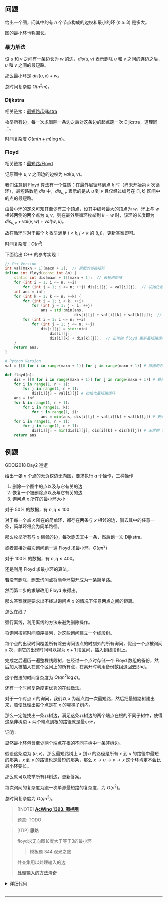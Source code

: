 ## 问题

给出一个图，问其中的有 $n$ 个节点构成的边权和最小的环 $(n\ge 3)$ 是多大。

图的最小环也称围长。

### 暴力解法

设 $u$ 和 $v$ 之间有一条边长为 $w$ 的边，$dis(u,v)$ 表示删除 $u$ 和 $v$ 之间的连边之后，$u$ 和 $v$ 之间的最短路。

那么最小环是 $dis(u,v)+w$。

总时间复杂度 $O(n^2m)$。

### Dijkstra

相关链接：[最短路/Dijkstra](https://oi-wiki.org/graph/shortest-path/#dijkstra)

枚举所有边，每一次求删除一条边之后对这条边的起点跑一次 Dijkstra，道理同上。

时间复杂度 $O(m(n+m)\log n)$。

### Floyd

相关链接：[最短路/Floyd](https://oi-wiki.org/graph/shortest-path/#floyd)

记原图中 $u,v$ 之间边的边权为 $val\left(u,v\right)$。

我们注意到 Floyd 算法有一个性质：在最外层循环到点 $k$ 时（尚未开始第 $k$ 次循环），最短路数组 $dis$ 中，$dis_{u,v}$ 表示的是从 $u$ 到 $v$ 且仅经过编号在 $\left[1, k\right)$ 区间中的点的最短路。

由最小环的定义可知其至少有三个顶点，设其中编号最大的顶点为 $w$，环上与 $w$ 相邻两侧的两个点为 $u,v$，则在最外层循环枚举到 $k=w$ 时，该环的长度即为 $dis_{u,v}+val\left(v,w\right)+val\left(w,u\right)$。

故在循环时对于每个 $k$ 枚举满足 $i<k,j<k$ 的 $(i,j)$，更新答案即可。

时间复杂度：$O(n^3)$

下面给出 C++ 的参考实现：

```cpp
// C++ Version
int val[maxn + 1][maxn + 1];  // 原图的邻接矩阵
inline int floyd(const int &n) {
    static int dis[maxn + 1][maxn + 1];  // 最短路矩阵
    for (int i = 1; i <= n; ++i)
        for (int j = 1; j <= n; ++j) dis[i][j] = val[i][j];  // 初始化最短路矩阵
    int ans = inf;
    for (int k = 1; k <= n; ++k) {
        for (int i = 1; i < k; ++i)
            for (int j = 1; j < i; ++j)
                ans = std::min(ans,
                               dis[i][j] + val[i][k] + val[k][j]);  // 更新答案
        for (int i = 1; i <= n; ++i)
            for (int j = 1; j <= n; ++j)
                dis[i][j] = std::min(
                    dis[i][j],
                    dis[i][k] + dis[k][j]);  // 正常的 floyd 更新最短路矩阵
    }
    return ans;
}
```

```python
# Python Version
val = [[0 for i in range(maxn + 1)] for j in range(maxn + 1)] # 原图的邻接矩阵

def floyd(n):
    dis = [[0 for i in range(maxn + 1)] for j in range(maxn + 1)] # 最短路矩阵
    for i in range(1, n + 1):
        for j in range(1, n + 1):
            dis[i][j] = val[i][j] # 初始化最短路矩阵
    ans = inf
    for k in range(1, n + 1):
        for i in range(1, k):
            for j in range(1, i):
                ans = min(ans, dis[i][j] + val[i][k] + val[k][j]) # 更新答案
    for i in range(1, n + 1):
        for j in range(1, n + 1):
            dis[i][j] = min(dis[i][j], dis[i][k] + dis[k][j]) # 正常的 floyd 更新最短路矩阵
    return ans
```

## 例题

GDOI2018 Day2 巡逻

给出一张 $n$ 个点的无负权边无向图，要求执行 $q$ 个操作，三种操作

1. 删除一个图中的点以及与它有关的边
2. 恢复一个被删除点以及与它有关的边
3. 询问点 $x$ 所在的最小环大小

对于 $50\%$ 的数据，有 $n,q \le 100$

对于每一个点 $x$ 所在的简单环，都存在两条与 $x$ 相邻的边，删去其中的任意一条，简单环将变为简单路径。

那么枚举所有与 $x$ 相邻的边，每次删去其中一条，然后跑一次 Dijkstra。

或者直接对每次询问跑一遍 Floyd 求最小环，$O(qn^3)$

对于 $100\%$ 的数据，有 $n,q \le 400$。

还是利用 Floyd 求最小环的算法。

若没有删除，删去询问点将简单环裂开成为一条简单路。

然而第二步的求解改用 Floyd 来得出。

那么答案就是要求出不经过询问点 $x$ 的情况下任意两点之间的距离。

怎么在线？

强行离线，利用离线的方法来避免删除操作。

将询问按照时间顺序排列，对这些询问建立一个线段树。

每个点的出现时间覆盖所有除去询问该点的时刻外的所有询问，假设一个点被询问 $x$ 次，则它的出现时间可以视为 $x + 1$ 段区间，插入到线段树上。

完成之后遍历一遍整棵线段树，在经过一个点时存储一个 Floyd 数组的备份，然后加入被插入在这个区间上的所有点，在离开时利用备份数组退回去即可。

这个做法的时间复杂度为 $O(qn^2\log q)$。

还有一个时间复杂度更优秀的在线做法。

对于一个对点 $x$ 的询问，我们以 $x$ 为起点跑一次最短路，然后把最短路树建出来，顺便处理出每个点是在 $x$ 的哪棵子树内。

那么一定能找出一条非树边，满足这条非树边的两个端点在根的不同子树中，使得这条非树边 $+$ 两个端点到根的路径就是最小环。

证明：

显然最小环包含至少两个端点在根的不同子树中一条非树边。

假设这条边为 $(u,v)$，那么最短路树上 $x$ 到 $u$ 的路径是所有 $x$ 到 $u$ 的路径中最短的那条，$x$ 到 $v$ 的路径也是最短的那条，那么 $x\to u\to v\to x$ 这个环肯定不会比最小环要长。

那么就可以枚举所有非树边，更新答案。

每次询问的复杂度为跑一次单源最短路的复杂度，为 $O(n^2)$。

总时间复杂度为 $O(qn^2)$。

> [!NOTE] **[AcWing 1393. 围栏圈](https://www.acwing.com/problem/content/1395/)**
> 
> 题意: TODO

> [!TIP] **思路**
> 
> floyd求无向图长度大于等于3的最小环
> 
> > 模板题 344.观光之旅
> 
> 并查集用以处理输入的边
> 
> **处理输入的方法清奇**

<details>
<summary>详细代码</summary>
<!-- tabs:start -->

##### **C++**

```cpp
#include <bits/stdc++.h>
using namespace std;

const int N = 210, INF = 0x3f3f3f3f;

int n;
int p[N];
struct Edge {
    int w;
    vector<int> e[2];
} edge[N];
int d[N][N], g[N][N];

int get(int a, int b) {
    for (int j = 0; j < 2; ++ j )
        for (int k : edge[b].e[j])
            if (a == k)
                return b + j * n;
    return -1;
}

int find(int x) {
    if (p[x] != x) p[x] = find(p[x]);
    return p[x];
}

int main() {
    // 1. 读入边 i为边的编号 e存储其两端连接的其他边的编号
    cin >> n;
    for (int k = 0; k < n; ++ k ) {
        int i;
        cin >> i;
        int id, cnt1, cnt2;
        cin >> edge[i].w >> cnt1 >> cnt2;
        while (cnt1 -- ) {
            cin >> id;
            edge[i].e[0].push_back(id);
        }
        while (cnt2 -- ) {
            cin >> id;
            edge[i].e[1].push_back(id);
        }
    }
    
    // 2. 边华点
    // 并查集 a为当前边编号 b判断其在边的哪一侧
    // 对端点重新编号 分别为 [边编号] 与 [边编号+n]
    for (int i = 1; i <= n * 2; ++ i ) p[i] = i;
    for (int i = 1; i <= n; ++ i )
        for (int j = 0; j < 2; ++ j )
            for (int k : edge[i].e[j]) { 
                int a = i + j * n, b = get(i, k);
                p[find(a)] = find(b);
            }
    
    memset(g, 0x3f, sizeof g);
    for (int i = 1; i <= n * 2; ++ i ) g[i][i] = 0;
    for (int i = 1; i <= n; ++ i ) {
        int a = find(i), b = find(i + n);
        g[a][b] = g[b][a] = edge[i].w;
    }
    
    // 3. floyd 找最小环
    memcpy(d, g, sizeof d);
    int res = INF;
    // k 环中最大的节点编号
    // 1 ~ k-1
    // i+1 ~ k-1
    for (int k = 1; k <= n * 2; ++ k ) {
        for (int i = 1; i < k; ++ i )
            for (int j = i + 1; j < k; ++ j )
                res = min((long long)res, d[i][j] + (long long)g[j][k] + g[k][i]);
        for (int i = 1; i <= n * 2; ++ i )
            for (int j = 1; j <= n; ++ j )
                d[i][j] = min(d[i][j], d[i][k] + d[k][j]);
    }
    cout << res << endl;
    
    return 0;
}
```

##### **Python**

```python

```

<!-- tabs:end -->
</details>

<br>

* * *